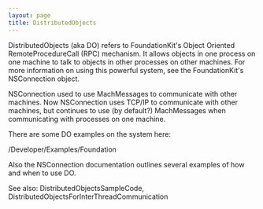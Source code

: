 ```yaml
---
layout: page
title: DistributedObjects
---
```




DistributedObjects (aka DO) refers to FoundationKit's Object Oriented RemoteProcedureCall (RPC) mechanism. It allows objects in one process on one machine to talk to objects in other processes on other machines. For more information on using this powerful system, see the FoundationKit's NSConnection object.

NSConnection used to use MachMessages to communicate with other machines. Now NSConnection uses TCP/IP to communicate with other machines, but continues to use (by default?) MachMessages when communicating with processes on one machine.

There are some DO examples on the system here:

/Developer/Examples/Foundation

Also the NSConnection documentation outlines several examples of how and when to use DO.

See also: DistributedObjectsSampleCode, DistributedObjectsForInterThreadCommunication

